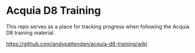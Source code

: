 # Acquia D8 Training

This repo serves as a place for tracking progress when following the Acquia D8 training material.

https://github.com/andypattenden/acquia-d8-training/wiki
